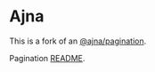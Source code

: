 # Ajna

This is a fork of an [@ajna/pagination](https://github.com/niconiahi/ajna).

Pagination [README](https://github.com/paradox37/ajna/tree/main/packages/pagination).
